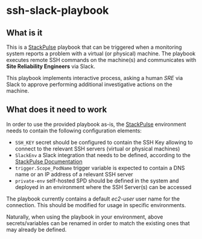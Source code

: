 # ssh-slack-playbook



## What is it

This is a [StackPulse](https://stackpulse.com) playbook that can be triggered when a monitoring system reports a problem with a  virtual (or physical) machine. The playbook executes remote SSH commands on the machine(s) and communicates with **Site Reliability Engineers** via Slack. 

This playbook implements interactive process, asking a human *SRE* via Slack to approve performing additional investigative actions on the machine.



## What does it need to work

In order to use the provided playbook as-is, the [StackPulse](https://stackpulse.com) environment needs to contain the following configuration elements:

* `SSH_KEY` secret should be configured to contain the SSH Key allowing to connect to the relevant SSH servers (virtual or physical machines)
* `SlackEnv` a Slack integration that needs to be defined, according to the [StackPulse Documentation](https://docs.stackpulse.io/getting_started/#step-3-configure-a-new-slack-integration) 
* `trigger.Scope_PodName` trigger variable is expected to contain a DNS name or an IP address of a relevant SSH server
* `private-env`  self-hosted SPD should be defined in the system and deployed in an environment where the SSH Server(s) can be accessed

The playbook currently contains a default _ec2-user_ user name for the connection. This should be modified for usage in specific environments.

Naturally, when using the playbook in your environment, above secrets/variables can be renamed in order to match the existing ones that may already be defined.